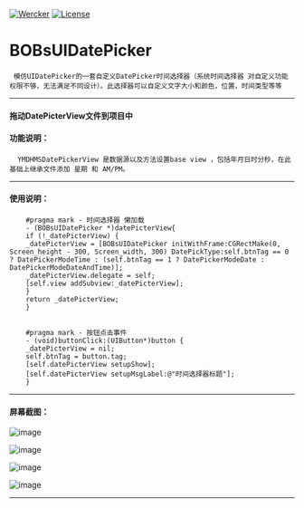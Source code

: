 [![Wercker](https://img.shields.io/wercker/ci/wercker/docs.svg?maxAge=2592000)]()
[![License](https://img.shields.io/github/license/bang590/JSPatch.svg?style=flat)](https://github.com/bang590/JSPatch/blob/master/LICENSE)

# BOBsUIDatePicker

     模仿UIDatePicker的一套自定义DatePicker时间选择器（系统时间选择器 对自定义功能权限不够，无法满足不同设计）。此选择器可以自定义文字大小和颜色，位置，时间类型等等

*********

#### 拖动DatePicterView文件到项目中

#### 功能说明：
      YMDHMSDatePickerView 是数据源以及方法设置base view ，包括年月日时分秒，在此基础上继承文件添加 星期 和 AM/PM。

*********

#### 使用说明：

        #pragma mark - 时间选择器 懒加载
        - (BOBsUIDatePicker *)datePicterView{
        if (!_datePicterView) {
        _datePicterView = [BOBsUIDatePicker initWithFrame:CGRectMake(0, Screen_height - 300, Screen_width, 300) DatePickType:self.btnTag == 0 ? DatePickerModeTime : (self.btnTag == 1 ? DatePickerModeDate : DatePickerModeDateAndTime)];
        _datePicterView.delegate = self;
        [self.view addSubview:_datePicterView];
        }
        return _datePicterView;
        }


        #pragma mark - 按钮点击事件
        - (void)buttonClick:(UIButton*)button {
        _datePicterView = nil;
        self.btnTag = button.tag;
        [self.datePicterView setupShow];
        [self.datePicterView setupMsgLabel:@"时间选择器标题"];
        }

*********

#### 屏幕截图：

![image](https://github.com/niexiaobo/BOBsUIDatePicker/blob/master/Demo/BOBsUIDatePicker/BOBsUIDatePicker/shotImages/a1.png)

![image](https://github.com/niexiaobo/BOBsUIDatePicker/tree/master/Demo/BOBsUIDatePicker/BOBsUIDatePicker/shotImages/a2.png)

![image](https://github.com/niexiaobo/BOBsUIDatePicker/tree/master/Demo/BOBsUIDatePicker/BOBsUIDatePicker/shotImages/a3.png)

![image](https://github.com/niexiaobo/BOBsUIDatePicker/tree/master/Demo/BOBsUIDatePicker/BOBsUIDatePicker/shotImages/a4.png)


*********


